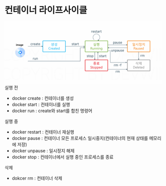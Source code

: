 # 컨테이너 라이프사이클
![라이프사이클 이미지](<./images/컨테이너_라이프사이클.png>)
실행 전
- docker create : 컨테이너를 생성
- docker start : 컨테이너를 실행
- docker run : create와 start를 합친 명령어

실행 중
- docker restart : 컨테이너 재실행
- docker pause : 컨테이너 모든 프로세스 일시중지(컨테이너의 현재 상태를 메모리에 저장)
- docker unpause : 일시정지 해제
- docker stop : 컨테이너에서 실행 중인 프로세스를 종료

삭제
- dokcer rm : 컨테이너 삭제